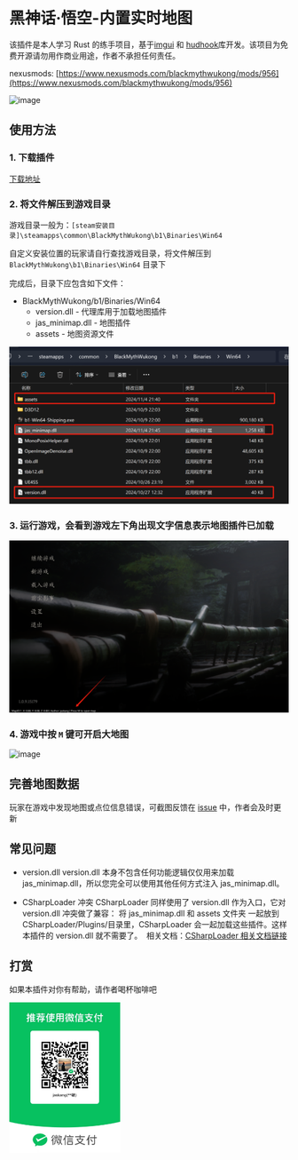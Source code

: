 # 黑神话·悟空-内置实时地图

该插件是本人学习 Rust 的练手项目，基于[imgui](https://github.com/ocornut/imgui) 和 [hudhook](https://github.com/veeenu/hudhook?from=jaskang)库开发。该项目为免费开源请勿用作商业用途，作者不承担任何责任。

nexusmods: [https://www.nexusmods.com/blackmythwukong/mods/956](https://www.nexusmods.com/blackmythwukong/mods/956)


![image](./docs/images/minmap.png)

## 使用方法

### 1. 下载插件

[下载地址](https://github.com/jaskang/black-myth-map/releases)

### 2. 将文件解压到游戏目录

游戏目录一般为：`[steam安装目录]\steamapps\common\BlackMythWukong\b1\Binaries\Win64`

自定义安装位置的玩家请自行查找游戏目录，将文件解压到 `BlackMythWukong\b1\Binaries\Win64` 目录下

完成后，目录下应包含如下文件：

- BlackMythWukong/b1/Binaries/Win64
  - version.dll - 代理库用于加载地图插件
  - jas_minimap.dll - 地图插件
  - assets - 地图资源文件

![image](./docs/images/files.png)

### 3. 运行游戏，会看到游戏左下角出现文字信息表示地图插件已加载

![image](./docs/images/loadinfo.png)

### 4. 游戏中按 `M` 键可开启大地图

![image](./docs/images/bigmap.png)

## 完善地图数据

玩家在游戏中发现地图或点位信息错误，可截图反馈在 [issue](https://github.com/jaskang/jas_minimap/issues) 中，作者会及时更新

## 常见问题

- version.dll
  version.dll 本身不包含任何功能逻辑仅仅用来加载 jas_minimap.dll，所以您完全可以使用其他任何方式注入 jas_minimap.dll。
  
- CSharpLoader 冲突
  CSharpLoader 同样使用了 version.dll 作为入口，它对 version.dll 冲突做了兼容：
  将 jas_minimap.dll 和 assets 文件夹 一起放到CSharpLoader/Plugins/目录里，CSharpLoader 会一起加载这些插件。这样本插件的 version.dll 就不需要了。
﻿  相关文档：[CSharpLoader 相关文档链接](https://github.com/czastack/B1CSharpLoader?tab=readme-ov-file#%E4%B8%8E%E5%85%B6%E4%BB%96%E6%8F%92%E4%BB%B6%E7%9A%84%E5%85%BC%E5%AE%B9)

## 打赏

如果本插件对你有帮助，请作者喝杯咖啡吧

<div align="">
<img src="./docs/images/donate.jpg" alt="打赏" style="width: 200px;" />
</div>

